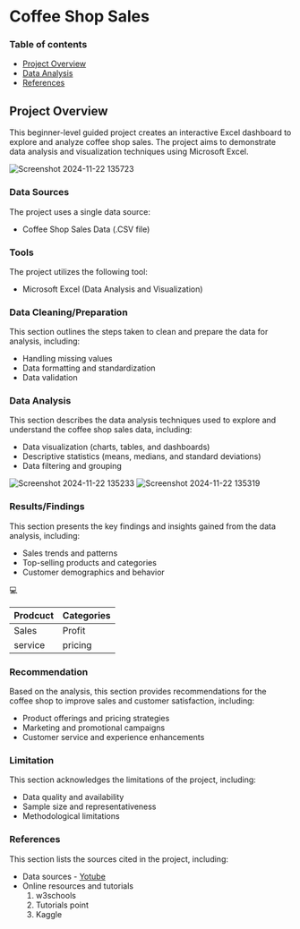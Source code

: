 # Coffee Shop Sales

### Table of contents
- [Project Overview](#project-overview)
- [Data Analysis](#data-analysis)
- [References](#references)

## Project Overview
This beginner-level guided project creates an interactive Excel dashboard to explore and analyze coffee shop sales. The project aims to demonstrate data analysis and visualization techniques using Microsoft Excel.

![Screenshot 2024-11-22 135723](https://github.com/user-attachments/assets/1d6c7079-43c5-43d6-965c-b54389527d58)

### Data Sources
The project uses a single data source:
- Coffee Shop Sales Data (.CSV file)

### Tools
The project utilizes the following tool:
- Microsoft Excel (Data Analysis and Visualization)

### Data Cleaning/Preparation
This section outlines the steps taken to clean and prepare the data for analysis, including:
- Handling missing values
- Data formatting and standardization
- Data validation

### Data Analysis
This section describes the data analysis techniques used to explore and understand the coffee shop sales data, including:
- Data visualization (charts, tables, and dashboards)
- Descriptive statistics (means, medians, and standard deviations)
- Data filtering and grouping

![Screenshot 2024-11-22 135233](https://github.com/user-attachments/assets/094809e1-5a6b-4ae3-93f1-3d4a0c478b02)
![Screenshot 2024-11-22 135319](https://github.com/user-attachments/assets/e9062bc8-b0da-4cf6-bfe2-7a0ee4810efd)

### Results/Findings
This section presents the key findings and insights gained from the data analysis, including:
- Sales trends and patterns
- Top-selling products and categories
- Customer demographics and behavior

💻

|Prodcuct|Categories|
|--------|----------|
|Sales|Profit|
|service|pricing|

### Recommendation
Based on the analysis, this section provides recommendations for the coffee shop to improve sales and customer satisfaction, including:
- Product offerings and pricing strategies
- Marketing and promotional campaigns
- Customer service and experience enhancements

### Limitation
This section acknowledges the limitations of the project, including:
- Data quality and availability
- Sample size and representativeness
- Methodological limitations

### References
This section lists the sources cited in the project, including:
- Data sources - [Yotube](https://www.youtube.com/watch?v=OMFlZ6PI6Sk&list=PLGAnLqlBhx1H1ttHanEdz2BA5xr5cJsmm)
- Online resources and tutorials
  1. w3schools
  2. Tutorials point
  3. Kaggle
